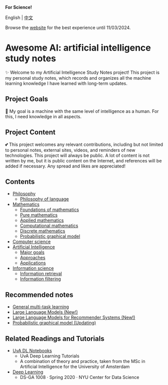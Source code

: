 **For Science!**

English | [中文](README_zh.md)

Browse the [website](https://publish.obsidian.md/artificial-intelligence) for the best experience until 11/03/2024.

# Awesome AI: artificial intelligence study notes

✨ Welcome to my Artificial Intelligence Study Notes project! This project is my personal study notes, which records and organizes all the machine learning knowledge I have learned with long-term updates.

## Project Goals

👀 My goal is a machine with the same level of intelligence as a human. For this, I need knowledge in all aspects.

## Project Content

💕 This project welcomes any relevant contributions, including but not limited to personal notes, external sites, videos, and reminders of new technologies. This project will always be public. A lot of content is not written by me, but it is public content on the Internet, and references will be added if necessary. Any spread and likes are appreciated!

## Contents

- [Philosophy](1.%20Philosophy/Philosophy.md)
	- [Philosophy of language](1.%20Philosophy/Philosophy%20of%20language/Philosophy%20of%20language.md)
- [Mathematics](2.%20Mathematics/Mathematics.md)
	- [Foundations of mathematics](2.%20Mathematics/0.%20Foundations%20of%20mathematics/Foundations%20of%20mathematics.md)
	- [Pure mathematics](2.%20Mathematics/1.%20Pure%20mathematics/Pure%20mathematics.md)
	- [Applied mathematics‎](2.%20Mathematics/2.%20Applied%20mathematics%E2%80%8E/Applied%20mathematics%E2%80%8E.md)
	- [Computational mathematics](2.%20Mathematics/3.%20Computational%20mathematics/Computational%20mathematics.md)
	- [Discrete mathematics](2.%20Mathematics/4.%20Discrete%20mathematics/Discrete%20mathematics.md)
	- [Probabilistic graphical model](2.%20Mathematics/Probabilistic%20graphical%20model/Probabilistic%20graphical%20model.md)
- [Computer science](3.%20Computer%20science/Computer%20science.md)
- [Artificial Intelligence](4.%20Artificial%20intelligence/Artificial%20Intelligence.md)
	- [Major goals](4.%20Artificial%20intelligence/1.%20Major%20goals/Major%20goals.md)
	- [Approaches](4.%20Artificial%20intelligence/2.%20Approaches/Approaches.md)
	- [Applications](4.%20Artificial%20intelligence/3.%20Applications/Applications.md)
- [Information science](5.%20Information%20science/Information%20science.md)
	- [Information retrieval](5.%20Information%20science/Information%20retrieval/Information%20retrieval.md)
	- [Information filtering](5.%20Information%20science/Information%20filtering/Information%20filtering.md)

## Recommended notes

- [General multi-task learning](4.%20Artificial%20intelligence/1.%20Major%20goals/Intelligence/Machine%20learning/General%20Multi-Task%20Learning/General%20multi-task%20learning.md)
- [Large Language Models (New!)](4.%20Artificial%20intelligence/1.%20Major%20goals/Intelligence/Natural%20language%20processing/Large%20language%20model/Large%20language%20model.md)
- [Large Language Models for Recommender Systems (New!)](4.%20Artificial%20intelligence/3.%20Applications/Recommender%20system/LLM4Rec.md)
- [Probabilistic graphical model (Updating)](2.%20Mathematics/Probabilistic%20graphical%20model/Probabilistic%20graphical%20model.md)

## Related Readings and Tutorials

- [UvA DL Notebooks](https://uvadlc-notebooks.readthedocs.io/en/latest/index.html)
	- UvA Deep Learning Tutorials
	- A combination of theory and practice, taken from the MSc in Artificial Intelligence for the University of Amsterdam
- [Deep Learning](https://atcold.github.io/pytorch-Deep-Learning/)
	- DS-GA 1008 · Spring 2020 · NYU Center for Data Science

